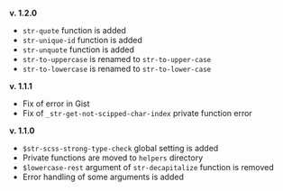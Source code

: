 **v. 1.2.0**
 * `str-quote` function is added
 * `str-unique-id` function is added
 * `str-unquote` function is added
 * `str-to-uppercase` is renamed to `str-to-upper-case`
 * `str-to-lowercase` is renamed to `str-to-lower-case`

**v. 1.1.1**
 * Fix of error in Gist
 * Fix of `_str-get-not-scipped-char-index` private function error

**v. 1.1.0**  
 * `$str-scss-strong-type-check` global setting is added  
 * Private functions are moved to `helpers` directory  
 * `$lowercase-rest` argument of `str-decapitalize` function is removed  
 * Error handling of some arguments is added
